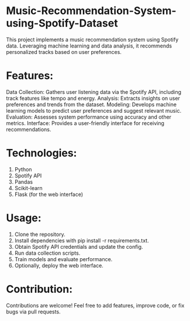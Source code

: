 # Music-Recommendation-System-using-Spotify-Dataset
This project implements a music recommendation system using Spotify data. Leveraging machine learning and data analysis, it recommends personalized tracks based on user preferences.
# Features:
Data Collection: Gathers user listening data via the Spotify API, including track features like tempo and energy.
Analysis: Extracts insights on user preferences and trends from the dataset.
Modeling: Develops machine learning models to predict user preferences and suggest relevant music.
Evaluation: Assesses system performance using accuracy and other metrics.
Interface: Provides a user-friendly interface for receiving recommendations.
# Technologies:
1. Python
2. Spotify API
3. Pandas
4. Scikit-learn
5. Flask (for the web interface)
# Usage:
1. Clone the repository.
2. Install dependencies with pip install -r requirements.txt.
3. Obtain Spotify API credentials and update the config.
4. Run data collection scripts.
5. Train models and evaluate performance.
6. Optionally, deploy the web interface.
# Contribution:
Contributions are welcome! Feel free to add features, improve code, or fix bugs via pull requests.

